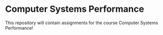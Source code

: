 # Computer Systems Performance

This repository will contain assignments for the course Computer Systems Performance!
